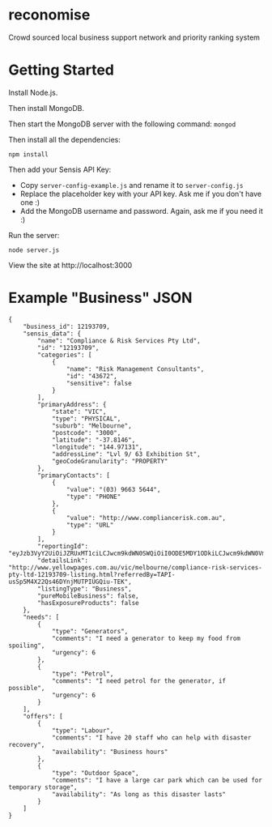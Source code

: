 reconomise
==========

Crowd sourced local business support network and priority ranking system

Getting Started
===============

Install Node.js.


Then install MongoDB.


Then start the MongoDB server with the following command:
`mongod`


Then install all the dependencies:

`npm install`


Then add your Sensis API Key:
- Copy `server-config-example.js` and rename it to `server-config.js`
- Replace the placeholder key with your API key. Ask me if you don't have one :)
- Add the MongoDB username and password. Again, ask me if you need it :)


Run the server:

`node server.js`


View the site at http://localhost:3000


Example "Business" JSON
=======================

```
{
    "business_id": 12193709,
    "sensis_data": {
        "name": "Compliance & Risk Services Pty Ltd",
        "id": "12193709",
        "categories": [
            {
                "name": "Risk Management Consultants",
                "id": "43672",
                "sensitive": false
            }
        ],
        "primaryAddress": {
            "state": "VIC",
            "type": "PHYSICAL",
            "suburb": "Melbourne",
            "postcode": "3000",
            "latitude": "-37.8146",
            "longitude": "144.97131",
            "addressLine": "Lvl 9/ 63 Exhibition St",
            "geoCodeGranularity": "PROPERTY"
        },
        "primaryContacts": [
            {
                "value": "(03) 9663 5644",
                "type": "PHONE"
            },
            {
                "value": "http://www.compliancerisk.com.au",
                "type": "URL"
            }
        ],
        "reportingId": "eyJzb3VyY2UiOiJZRUxMT1ciLCJwcm9kdWN0SWQiOiI0ODE5MDY1ODkiLCJwcm9kdWN0VmVyc2lvbiI6IjEifQ",
        "detailsLink": "http://www.yellowpages.com.au/vic/melbourne/compliance-risk-services-pty-ltd-12193709-listing.html?referredBy=TAPI-usSp5M4X22Qs46DYnjMUTPIUGQiu-TEK",
        "listingType": "Business",
        "pureMobileBusiness": false,
        "hasExposureProducts": false
    },
    "needs": [
		{
			"type": "Generators",
            "comments": "I need a generator to keep my food from spoiling",
            "urgency": 6
        },
        {
            "type": "Petrol",
			"comments": "I need petrol for the generator, if possible",
            "urgency": 6
        }
    ],
    "offers": [
        {
			"type": "Labour",
            "comments": "I have 20 staff who can help with disaster recovery",
            "availability": "Business hours"
        },
        {
			"type": "Outdoor Space",
            "comments": "I have a large car park which can be used for temporary storage",
            "availability": "As long as this disaster lasts"
        }
    ]
}
```